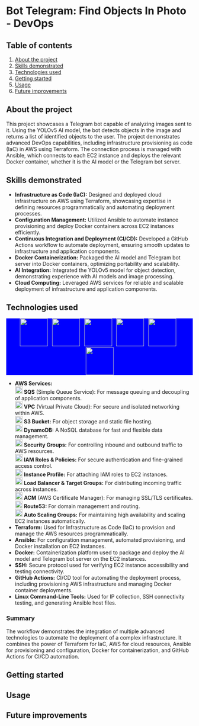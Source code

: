 # Bot Telegram: Find Objects In Photo - DevOps
## Table of contents
  1. [About the project](#About-the-project)
  2. [Skills demonstrated](#Skills-demonstrated)
  3. [Technologies used](#Technologies-used)
  4. [Getting started](#Getting-started)
  5. [Usage](#Usage)
  7. [Future improvements](#Future-improvements)

## About the project
This project showcases a Telegram bot capable of analyzing images sent to it. Using the YOLOv5 AI model, the bot detects objects in the image and returns a list of identified objects to the user. The project demonstrates advanced DevOps capabilities, including infrastructure provisioning as code (IaC) in AWS using Terraform. The connection process is managed with Ansible, which connects to each EC2 instance and deploys the relevant Docker container, whether it is the AI model or the Telegram bot server.

## Skills demonstrated
- **Infrastructure as Code (IaC):**
  Designed and deployed cloud infrastructure on AWS using Terraform, showcasing expertise in defining resources programmatically and automating deployment processes.
- **Configuration Management:**
  Utilized Ansible to automate instance provisioning and deploy Docker containers across EC2 instances efficiently.
- **Continuous Integration and Deployment (CI/CD):**
  Developed a GitHub Actions workflow to automate deployment, ensuring smooth updates to infrastructure and application components.
- **Docker Containerization:**
  Packaged the AI model and Telegram bot server into Docker containers, optimizing portability and scalability.
- **AI Integration:**
  Integrated the YOLOv5 model for object detection, demonstrating experience with AI models and image processing.
- **Cloud Computing:**
  Leveraged AWS services for reliable and scalable deployment of infrastructure and application components.

## Technologies used
<html>
<head>
<style>
  .centered-div {
    background-color: blue;
  }
</style>
</head>
<body>
<div class="centered-div" align="center">
  <img src="https://icon.icepanel.io/Technology/svg/AWS.svg" width="75" height="75">&nbsp;&nbsp;
  <img src="https://icon.icepanel.io/Technology/svg/HashiCorp-Terraform.svg" width="75" height="75">&nbsp;&nbsp;
  <img src="https://icon.icepanel.io/Technology/svg/Ansible.svg" width="75" height="75">&nbsp;&nbsp;
  <img src="https://icon.icepanel.io/Technology/svg/Docker.svg" width="75" height="75">&nbsp;&nbsp;
  <img src="https://icon.icepanel.io/Technology/svg/GitHub.svg" width="75" height="75">&nbsp;&nbsp;
  <img src="https://icon.icepanel.io/Technology/svg/Linux.svg" width="75" height="75">
</div>
</body>
</html>

- **AWS Services:**  
  <img src="https://icon.icepanel.io/AWS/svg/App-Integration/Simple-Queue-Service.svg" width="20" height="20"> **SQS** (Simple Queue Service): For message queuing and decoupling of application components.  
  <img src="https://icon.icepanel.io/AWS/svg/Networking-Content-Delivery/Virtual-Private-Cloud.svg" width="20" height="20"> **VPC** (Virtual Private Cloud): For secure and isolated networking within AWS.  
  <img src="https://icon.icepanel.io/AWS/svg/Storage/Simple-Storage-Service.svg" width="20" height="20"> **S3 Bucket:** For object storage and static file hosting.  
  <img src="https://icon.icepanel.io/AWS/svg/Database/DynamoDB.svg" width="20" height="20"> **DynamoDB:** A NoSQL database for fast and flexible data management.  
  <img src="https://icon.icepanel.io/AWS/svg/Compute/EC2.svg" width="20" height="20"> **Security Groups:** For controlling inbound and outbound traffic to AWS resources.  
  <img src="https://d2q66yyjeovezo.cloudfront.net/icon/0ebc580ae6450fce8762fad1bff32e7b-0841c1f0e7c5788b88d07a7dbcaceb6e.svg" width="20" height="20"> **IAM Roles & Policies:** For secure authentication and fine-grained access control.  
  <img src="https://icon.icepanel.io/AWS/svg/Compute/EC2.svg" width="20" height="20"> **Instance Profile:** For attaching IAM roles to EC2 instances.  
  <img src="https://icon.icepanel.io/AWS/svg/Compute/EC2.svg" width="20" height="20"> **Load Balancer & Target Groups:** For distributing incoming traffic across instances.  
  <img src="https://icon.icepanel.io/AWS/svg/Security-Identity-Compliance/Certificate-Manager.svg" width="20" height="20"> **ACM** (AWS Certificate Manager): For managing SSL/TLS certificates.  
  <img src="https://icon.icepanel.io/AWS/svg/Networking-Content-Delivery/Route-53.svg" width="20" height="20"> **Route53:** For domain management and routing.  
  <img src="https://icon.icepanel.io/AWS/svg/Compute/Application-Auto-Scaling.svg" width="20" height="20"> **Auto Scaling Groups:** For maintaining high availability and scaling EC2 instances automatically.  
- **Terraform:**
  Used for Infrastructure as Code (IaC) to provision and manage the AWS resources programmatically.
- **Ansible:**
For configuration management, automated provisioning, and Docker installation on EC2 instances.
- **Docker:**
  Containerization platform used to package and deploy the AI model and Telegram bot server on the EC2 instances.
- **SSH:**
  Secure protocol used for verifying EC2 instance accessibility and testing connectivity.
- **GitHub Actions:**
  CI/CD tool for automating the deployment process, including provisioning AWS infrastructure and managing Docker container deployments.
- **Linux Command-Line Tools:**
  Used for IP collection, SSH connectivity testing, and generating Ansible host files.
### Summary
The workflow demonstrates the integration of multiple advanced technologies to automate the deployment of a complex infrastructure. It combines the power of Terraform for IaC, AWS for cloud resources, Ansible for provisioning and configuration, Docker for containerization, and GitHub Actions for CI/CD automation.

## Getting started
## Usage
## Future improvements